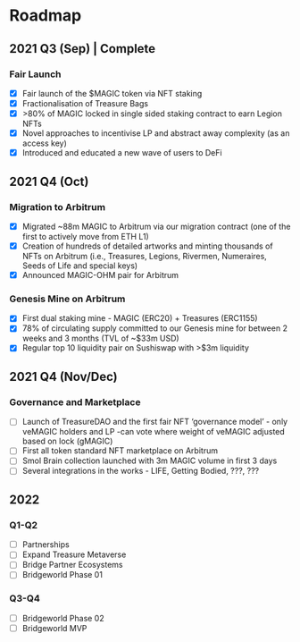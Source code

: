 # Roadmap

## **2021 Q3 (Sep) | Complete**

### Fair Launch

* [x] Fair launch of the $MAGIC token via NFT staking
* [x] Fractionalisation of Treasure Bags
* [x] \>80% of MAGIC locked in single sided staking contract to earn Legion NFTs
* [x] Novel approaches to incentivise LP and abstract away complexity (as an access key)
* [x] Introduced and educated a new wave of users to DeFi

## 2021 Q4 (Oct)

### Migration to Arbitrum

* [x] Migrated \~88m MAGIC to Arbitrum via our migration contract (one of the first to actively move from ETH L1)
* [x] Creation of hundreds of detailed artworks and minting thousands of NFTs on Arbitrum (i.e., Treasures, Legions, Rivermen, Numeraires, Seeds of Life and special keys)
* [x] Announced MAGIC-OHM pair for Arbitrum

### Genesis Mine on Arbitrum

* [x] First dual staking mine - MAGIC (ERC20) + Treasures (ERC1155)
* [x] 78% of circulating supply committed to our Genesis mine for between 2 weeks and 3 months (TVL of \~$33m USD)
* [x] Regular top 10 liquidity pair on Sushiswap with >$3m liquidity

## 2021 Q4 (Nov/Dec)

### Governance and Marketplace

* [ ] Launch of TreasureDAO and the first fair NFT ‘governance model’ - only veMAGIC holders and LP -can vote where weight of veMAGIC adjusted based on lock (gMAGIC)
* [ ] First all token standard NFT marketplace on Arbitrum
* [ ] Smol Brain collection launched with 3m MAGIC volume in first 3 days
* [ ] Several integrations in the works - LIFE, Getting Bodied, ???, ???

## 2022

### Q1-Q2

* [ ] Partnerships
* [ ] Expand Treasure Metaverse
* [ ] Bridge Partner Ecosystems
* [ ] Bridgeworld Phase 01

### Q3-Q4

* [ ] Bridgeworld Phase 02
* [ ] Bridgeworld MVP
